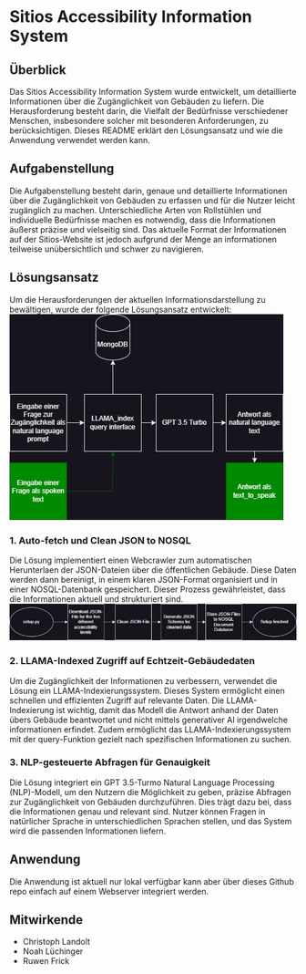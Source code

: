 # Sitios Accessibility Information System
 
## Überblick
 
Das Sitios Accessibility Information System wurde entwickelt, um detaillierte Informationen über die Zugänglichkeit von Gebäuden zu liefern. Die Herausforderung besteht darin, die Vielfalt der Bedürfnisse verschiedener Menschen, insbesondere solcher mit besonderen Anforderungen, zu berücksichtigen. Dieses README erklärt den Lösungsansatz und wie die Anwendung verwendet werden kann.
 
## Aufgabenstellung
 
Die Aufgabenstellung besteht darin, genaue und detaillierte Informationen über die Zugänglichkeit von Gebäuden zu erfassen und für die Nutzer leicht zugänglich zu machen. Unterschiedliche Arten von Rollstühlen und individuelle Bedürfnisse machen es notwendig, dass die Informationen äußerst präzise und vielseitig sind. Das aktuelle Format der Informationen auf der Sitios-Website ist jedoch aufgrund der Menge an informationen teilweise unübersichtlich und schwer zu navigieren.
 
## Lösungsansatz
 
Um die Herausforderungen der aktuellen Informationsdarstellung zu bewältigen, wurde der folgende Lösungsansatz entwickelt:
![Alt text](system.jpg)

### 1. Auto-fetch und Clean JSON to NOSQL
 
Die Lösung implementiert einen Webcrawler zum automatischen Herunterlaen der JSON-Dateien über die öffentlichen Gebäude. Diese Daten werden dann bereinigt, in einem klaren JSON-Format organisiert und in einer NOSQL-Datenbank gespeichert. Dieser Prozess gewährleistet, dass die Informationen aktuell und strukturiert sind.
![Alt text](setup.jpg)
 
### 2. LLAMA-Indexed Zugriff auf Echtzeit-Gebäudedaten
 
Um die Zugänglichkeit der Informationen zu verbessern, verwendet die Lösung ein LLAMA-Indexierungssystem. Dieses System ermöglicht einen schnellen und effizienten Zugriff auf relevante Daten. Die LLAMA-Indexierung ist wichtig, damit das Modell die Antwort anhand der Daten übers Gebäude beantwortet und nicht mittels generativer AI irgendwelche informationen erfindet. Zudem ermöglicht das LLAMA-Indexierungssystem mit der query-Funktion gezielt nach spezifischen Informationen zu suchen.
 
### 3. NLP-gesteuerte Abfragen für Genauigkeit
 
Die Lösung integriert ein GPT 3.5-Turmo Natural Language Processing (NLP)-Modell, um den Nutzern die Möglichkeit zu geben, präzise Abfragen zur Zugänglichkeit von Gebäuden durchzuführen. Dies trägt dazu bei, dass die Informationen genau und relevant sind. Nutzer können Fragen in natürlicher Sprache in unterschiedlichen Sprachen stellen, und das System wird die passenden Informationen liefern.
 
## Anwendung
 
Die Anwendung ist aktuell nur lokal verfügbar kann aber über dieses Github repo einfach auf einem Webserver integriert werden.

## Mitwirkende
 
- Christoph Landolt
- Noah Lüchinger
- Ruwen Frick
